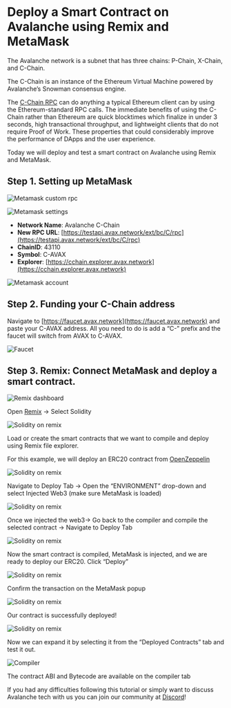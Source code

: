 # Deploy a Smart Contract on Avalanche using Remix and MetaMask

The Avalanche network is a subnet that has three chains: P-Chain, X-Chain, and C-Chain.

The C-Chain is an instance of the Ethereum Virtual Machine powered by Avalanche’s Snowman consensus engine.

The [C-Chain RPC](https://docs.avax.network/v1.0/en/api/evm) can do anything a typical Ethereum client can by using the Ethereum-standard RPC calls. The immediate benefits of using the C-Chain rather than Ethereum are quick blocktimes which finalize in under 3 seconds, high transactional throughput, and lightweight clients that do not require Proof of Work. These properties that could considerably improve the performance of DApps and the user experience.

Today we will deploy and test a smart contract on Avalanche using Remix and MetaMask.

## Step 1. Setting up MetaMask

![Metamask custom rpc](../../../images/metamask-custom-rpc.png)

![Metamask settings](../../../images/metamask-settings.png)

* **Network Name**: Avalanche C-Chain
* **New RPC URL**: [https://testapi.avax.network/ext/bc/C/rpc](https://testapi.avax.network/ext/bc/C/rpc)
* **ChainID**: 43110
* **Symbol**: C-AVAX
* **Explorer**: [https://cchain.explorer.avax.network](https://cchain.explorer.avax.network)

![Metamask account](../../../images/metamask-account.png)

## Step 2. Funding your C-Chain address

Navigate to [https://faucet.avax.network](https://faucet.avax.network) and paste your C-AVAX address. All you need to do is add a “C-” prefix and the faucet will switch from AVAX to C-AVAX.

![Faucet](../../../images/faucet.png)

## Step 3. Remix: Connect MetaMask and deploy a smart contract.

![Remix dashboard](../../../images/remix-dashboard.png)

Open [Remix](https://remix.ethereum.org) -> Select Solidity

![Solidity on remix](../../../images/solidity1.png)

Load or create the smart contracts that we want to compile and deploy using Remix file explorer.

For this example, we will deploy an ERC20 contract from [OpenZeppelin](https://openzeppelin.com/contracts)

![Solidity on remix](../../../images/solidity2.png)

Navigate to Deploy Tab -> Open the “ENVIRONMENT” drop-down and select Injected Web3 (make sure MetaMask is loaded)

![Solidity on remix](../../../images/solidity3.png)

Once we injected the web3-> Go back to the compiler and compile the selected contract -> Navigate to Deploy Tab

![Solidity on remix](../../../images/solidity4.png)

Now the smart contract is compiled, MetaMask is injected, and we are ready to deploy our ERC20. Click “Deploy”

![Solidity on remix](../../../images/solidity5.png)

Confirm the transaction on the MetaMask popup

![Solidity on remix](../../../images/solidity6.png)

Our contract is successfully deployed!

![Solidity on remix](../../../images/solidity7.png)

Now we can expand it by selecting it from the “Deployed Contracts” tab and test it out.

![Compiler](../../../images/compiler.png)

The contract ABI and Bytecode are available on the compiler tab

If you had any difficulties following this tutorial or simply want to discuss Avalanche tech with us you can join our community at [Discord](https://chat.avalabs.org)!
